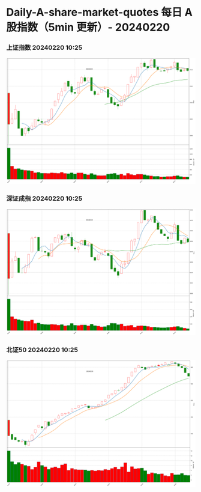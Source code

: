 
# Daily-A-share-market-quotes 每日 A 股指数（5min 更新）- 20240220

### 上证指数 20240220 10:25
![](./fig/2024/2/20240220-sh000001.png)

### 深证成指 20240220 10:25
![](./fig/2024/2/20240220-sz399001.png)

### 北证50 20240220 10:25
![](./fig/2024/2/20240220-bj899050.png)
